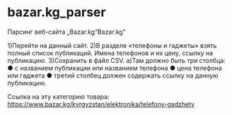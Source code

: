 # bazar.kg_parser

Парсинг веб-сайта „Bazar.kg“Bazar.kg“

1)Перейти на данный сайт.
2)В разделе «телефоны и гаджеты» взять полный список публикаций. Имена телефонов и
их цену, ссылку на публикацию.
3)Сохранить в файл CSV.
а)Там должно быть три столбца:
● с названием публикации или названием телефона
● цена телефона или гаджета
● третий столбец должен содержать ссылку на данную публикацию.

Ссылка на эту категорию товара:
https://www.bazar.kg/kyrgyzstan/elektronika/telefony-gadzhety
